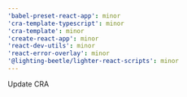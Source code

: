 ```yaml
---
'babel-preset-react-app': minor
'cra-template-typescript': minor
'cra-template': minor
'create-react-app': minor
'react-dev-utils': minor
'react-error-overlay': minor
'@lighting-beetle/lighter-react-scripts': minor
---
```


Update CRA
